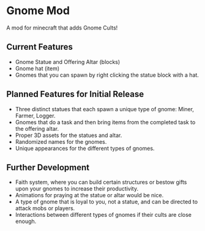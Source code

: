 # Gnome Mod
A mod for minecraft that adds Gnome Cults!

## Current Features

- Gnome Statue and Offering Altar (blocks)
- Gnome hat (item)
- Gnomes that you can spawn by right clicking the statue block with a hat.

## Planned Features for Initial Release

- Three distinct statues that each spawn a unique type of gnome: Miner, Farmer, Logger.
- Gnomes that do a task and then bring items from the completed task to the offering altar.
- Proper 3D assets for the statues and altar.
- Randomized names for the gnomes.
- Unique appearances for the different types of gnomes.

## Further Development

- Faith system, where you can build certain structures or bestow gifts upon your gnomes to increase their productivity.
- Animations for praying at the statue or altar would be nice.
- A type of gnome that is loyal to you, not a statue, and can be directed to attack mobs or players.
- Interactions between different types of gnomes if their cults are close enough.
